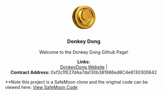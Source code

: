<br />
<p align="center">
    <img src="logo.png" alt="Logo" width="80" height="80">
  </a>

  <h3 align="center">Donkey Dong</h3>

  <p align="center">
    Welcome to the Donkey Dong Github Page!
    <br />
  </p>
  <p align="center">
  <b>Links:</b>
  <br>
  <a href="https://www.mariobros.info/">DonkeyDong Website</a> |
<!--   <a href="https://v1exchange.pancakeswap.finance/#/swap?outputCurrency=0x25f6524c2bfa5eebcc50beafd08525e0786082cf">Buy On Pancakeswap</a> | -->
<!--   <a href="https://poocoin.app/tokens/0x25f6524c2bfa5eebcc50beafd08525e0786082cf">Live Chart</a> -->
    <br />
  <b>Contract Address:</b> 0xf2c1fE27dAa7da130b381986ed8C4e6130300642
    <br />
      <p align="center"> 

**Note this project is a SafeMoon clone and the original code can be viewed here: 
<a href="https://github.com/safemoonprotocol/Safemoon.sol/blob/main/Safemoon.sol">View SafeMoon Code</a>

</p>
</p>
</p>
